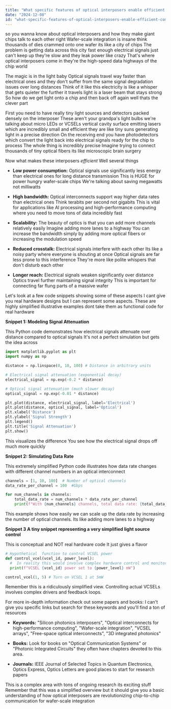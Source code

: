 ```yaml
---
title: "What specific features of optical interposers enable efficient communication in wafer-scale chips exceeding large die areas?"
date: "2024-12-08"
id: "what-specific-features-of-optical-interposers-enable-efficient-communication-in-wafer-scale-chips-exceeding-large-die-areas"
---
```


 so you wanna know about optical interposers and how they make giant chips talk to each other right  Wafer-scale integration is insane think thousands of dies crammed onto one wafer its like a city of chips  The problem is getting data across this city fast enough electrical signals just can't keep up they're slow and they leak power like crazy That's where optical interposers come in they're the high-speed data highways of the chip world

The magic is in the light baby  Optical signals travel way faster than electrical ones and they don't suffer from the same signal degradation issues over long distances Think of it like this electricity is like a whisper that gets quieter the further it travels light is a laser beam that stays strong  So how do we get light onto a chip and then back off again well thats the clever part

First you need to have really tiny light sources and detectors packed densely on the interposer  These aren't your grandpa's light bulbs we're talking about micro LEDs or VCSELs vertical cavity surface emitting lasers which are incredibly small and efficient they are like tiny suns generating light in a precise direction  On the receiving end you have photodetectors which convert the light back into electrical signals ready for the chip to process  The whole thing is incredibly precise  Imagine trying to connect thousands of tiny optical fibers  its like microscopic brain surgery


Now what makes these interposers *efficient*  Well several things

* **Low power consumption:**  Optical signals use significantly less energy than electrical ones for long distance transmission  This is HUGE for power hungry wafer-scale chips  We're talking about saving megawatts not milliwatts

* **High bandwidth:** Optical interconnects support way higher data rates than electrical ones  Think terabits per second not gigabits  This is vital for applications like AI processing and high-performance computing where you need to move tons of data incredibly fast

* **Scalability:** The beauty of optics is that you can add more channels relatively easily  Imagine adding more lanes to a highway   You can increase the bandwidth simply by adding more optical fibers or increasing the modulation speed

* **Reduced crosstalk:** Electrical signals interfere with each other  Its like a noisy party where everyone is shouting at once  Optical signals are far less prone to this interference  They're more like polite whispers that don't disturb each other

* **Longer reach:**  Electrical signals weaken significantly over distance  Optics travel further maintaining signal integrity  This is important for connecting far flung parts of a massive wafer

Let's look at a few code snippets showing some of these aspects I cant give you real hardware designs but I can represent some aspects.  These are highly simplified illustrative examples dont take them as functional code for real hardware


**Snippet 1:  Modeling Signal Attenuation**

This Python code demonstrates how electrical signals attenuate over distance compared to optical signals  It's not a perfect simulation but gets the idea across


```python
import matplotlib.pyplot as plt
import numpy as np

distance = np.linspace(0, 10, 100) # Distance in arbitrary units

# Electrical signal attenuation (exponential decay)
electrical_signal = np.exp(-0.2 * distance)

# Optical signal attenuation (much slower decay)
optical_signal = np.exp(-0.01 * distance)

plt.plot(distance, electrical_signal, label='Electrical')
plt.plot(distance, optical_signal, label='Optical')
plt.xlabel('Distance')
plt.ylabel('Signal Strength')
plt.legend()
plt.title('Signal Attenuation')
plt.show()
```

This visualizes the difference  You see how the electrical signal drops off much more quickly


**Snippet 2: Simulating Data Rate**

This extremely simplified Python code illustrates how data rate changes with different channel numbers in an optical interconnect


```python
channels = [1, 10, 100]  # Number of optical channels
data_rate_per_channel = 100  #Gbps

for num_channels in channels:
    total_data_rate = num_channels * data_rate_per_channel
    print(f"With {num_channels} channels, total data rate: {total_data_rate} Gbps")
```


This example shows how easily we can scale up the data rate by increasing the number of optical channels. Its like adding more lanes to a highway


**Snippet 3  A tiny snippet representing a very simplified light source control**

This is conceptual and NOT real hardware code  It just gives a flavor


```python
# Hypothetical  function to control VCSEL power
def control_vcel(vcel_id, power_level):
  #  In reality this would involve complex hardware control and monitoring  
  print(f"VCSEL {vcel_id} power set to {power_level} mW")

control_vcel(1, 5) # Turn on VCSEL 1 at 5mW
```

Remember this is a ridiculously simplified view. Controlling actual VCSELs involves complex drivers and feedback loops.

For more in-depth information check out some papers and books: I can't give you specific links but search for these keywords and you'll find a ton of resources

* **Keywords:**  "Silicon photonics interposers", "Optical interconnects for high-performance computing", "Wafer-scale integration", "VCSEL arrays", "Free-space optical interconnects",  "3D integrated photonics"

* **Books:** Look for books on "Optical Communication Systems" or "Photonic Integrated Circuits" they often have chapters devoted to this area.

* **Journals:**  IEEE Journal of Selected Topics in Quantum Electronics, Optics Express, Optics Letters are good places to start for research papers


This is a complex area with tons of ongoing research its exciting stuff  Remember that this was a simplified overview but it should give you a basic understanding of how optical interposers are revolutionizing chip-to-chip communication for wafer-scale integration
